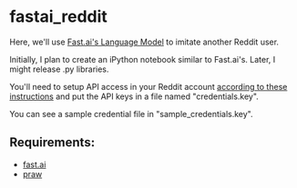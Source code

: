 # fastai_reddit

Here, we'll use [Fast.ai's Language Model](https://github.com/fastai/fastai/blob/master/courses/dl1/lesson4-imdb.ipynb) to imitate another Reddit user.

Initially, I plan to create an iPython notebook similar to Fast.ai's.  Later, I might release .py libraries.

You'll need to setup API access in your Reddit account [according to these instructions](http://www.storybench.org/how-to-scrape-reddit-with-python/) and put the API keys in a file named "credentials.key".

You can see a sample credential file in "sample_credentials.key".

## Requirements:

- [fast.ai](http://github.com/fastai/fastai)
- [praw](https://github.com/praw-dev/praw)


